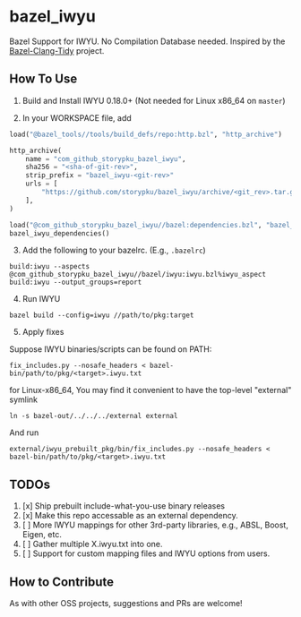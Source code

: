 # bazel_iwyu

Bazel Support for IWYU. No Compilation Database needed. 
Inspired by the [Bazel-Clang-Tidy](https://github.com/erenon/bazel_clang_tidy) project.

## How To Use

1. Build and Install IWYU 0.18.0+ (Not needed for Linux x86_64 on `master`)

2. In your WORKSPACE file, add

```python
load("@bazel_tools//tools/build_defs/repo:http.bzl", "http_archive")

http_archive(
    name = "com_github_storypku_bazel_iwyu",
    sha256 = "<sha-of-git-rev>",
    strip_prefix = "bazel_iwyu-<git-rev>"
    urls = [
        "https://github.com/storypku/bazel_iwyu/archive/<git_rev>.tar.gz",
    ],
)

load("@com_github_storypku_bazel_iwyu//bazel:dependencies.bzl", "bazel_iwyu_dependencies")
bazel_iwyu_dependencies()
```

3. Add the following to your bazelrc. (E.g., `.bazelrc`)

```
build:iwyu --aspects @com_github_storypku_bazel_iwyu//bazel/iwyu:iwyu.bzl%iwyu_aspect
build:iwyu --output_groups=report
```

4. Run IWYU

```shell
bazel build --config=iwyu //path/to/pkg:target
```

5. Apply fixes

Suppose IWYU binaries/scripts can be found on PATH:

```shell
fix_includes.py --nosafe_headers < bazel-bin/path/to/pkg/<target>.iwyu.txt
```

for Linux-x86_64, You may find it convenient to have the top-level "external" symlink

```shell
ln -s bazel-out/../../../external external
```

And run

```shell
external/iwyu_prebuilt_pkg/bin/fix_includes.py --nosafe_headers < bazel-bin/path/to/pkg/<target>.iwyu.txt
```

## TODOs

1. [x] Ship prebuilt include-what-you-use binary releases
2. [x] Make this repo accessable as an external dependency.
3. [ ] More IWYU mappings for other 3rd-party libraries, e.g., ABSL, Boost, Eigen, etc.
4. [ ] Gather multiple X.iwyu.txt into one.
5. [ ] Support for custom mapping files and IWYU options from users.

## How to Contribute
As with other OSS projects, suggestions and PRs are welcome!

